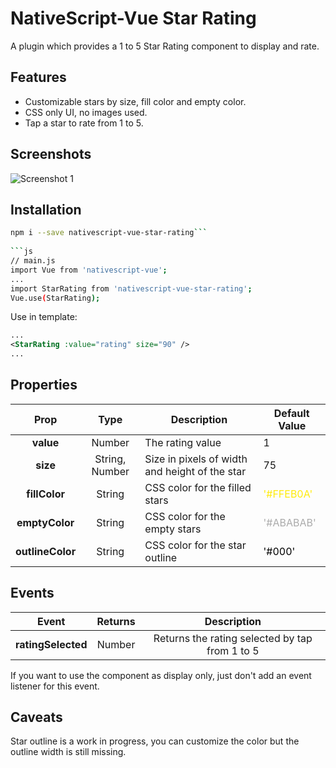 # NativeScript-Vue Star Rating  
  
A plugin which provides a 1 to 5 Star Rating component to display and rate.  
  
## Features  
  
* Customizable stars by size, fill color and empty color.  
* CSS only UI, no images used.  
* Tap a star to rate from 1 to 5.  
  
## Screenshots  
  
![Screenshot 1](https://raw.githubusercontent.com/panietoar/nativescript-vue-star-rating/master/docs/screenshot-1.png)  
  
## Installation  
  
```bash  
npm i --save nativescript-vue-star-rating```  
  
```js  
// main.js  
import Vue from 'nativescript-vue';  
...  
import StarRating from 'nativescript-vue-star-rating';  
Vue.use(StarRating);  
```  
  
Use in template:  
  
```xml  
...  
<StarRating :value="rating" size="90" />  
...  
```   

## Properties  
  
| Prop             | Type            | Description                                        | Default Value  |  
|:----------------:|:---------------:| -------------------------------------------------- | -------------- |  
| **value** | Number          | The rating value                                   |  1             |  
| **size** | String, Number  | Size in pixels of width and height of the star     | 75             |  
| **fillColor** | String          | CSS color for the filled stars                     | <span style="color:#FFEB0A">'#FFEB0A'</span>      |  
| **emptyColor** | String          | CSS color for the empty stars                      | <span style="color:#ABABAB">'#ABABAB'</span>      |  
| **outlineColor** | String          | CSS color for the star outline                     | <span style="color:#000">'#000'</span>            |  
  
## Events  
  
| Event              | Returns | Description                                    |  
|:------------------:|:-------:|:----------------------------------------------:|  
| **ratingSelected** | Number  | Returns the rating selected by tap from 1 to 5 |  
  
If you want to use the component as display only, just don't add an event listener for this event.  
  
## Caveats  
Star outline is a work in progress, you can customize the color but the outline width is still missing.
